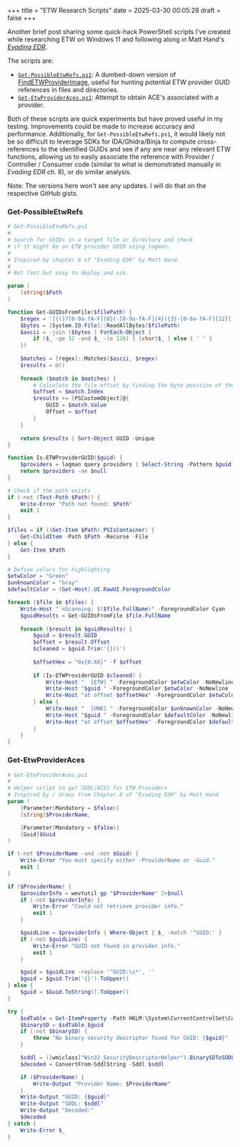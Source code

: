 +++
title = "ETW Research Scripts"
date = 2025-03-30 00:05:28
draft = false
+++

Another brief post sharing some quick-hack PowerShell scripts I've created while researching ETW on Windows 11 and following along in Matt Hand's [*Evading EDR*](https://nostarch.com/evading-edr).

The scripts are:

- [`Get-PossibleEtwRefs.ps1`](https://gist.github.com/joshfinley/2c6f9b2d0b81580b292dabadd6ccb622): A dumbed-down version of [FindETWProviderImage](https://github.com/matterpreter/FindETWProviderImage), useful for hunting potential ETW provider GUID references in files and directories.
- [`Get-EtwProviderAces.ps1`](https://gist.github.com/joshfinley/566f6a3e9d3989880a2ae9894185bc35): Attempt to obtain ACE's associated with a provider.

Both of these scripts are quick experiments but have proved useful in my testing. Improvements could be made to increase accuracy and performance. Additionally, for `Get-PossibleEtwRefs.ps1`, it would likely not be so difficult to leverage SDKs for IDA/Ghidra/Binja to compute cross-references to the identified GUIDs and see if any are near any relevant ETW functions, allowing us to easily associate the reference with Provider / Controller / Consumer code (similar to what is demonstrated manually in *Evading EDR* ch. 8), or do similar analysis.

Note: The versions here won't see any updates. I will do that on the respective GitHub gists.

### Get-PossibleEtwRefs
```PowerShell
# Get-PossibleEtwRefs.ps1
#
# Search for GUIDs in a target file or directory and check
# if it might be an ETW provider GUID using logman.
#
# Inspired by chapter 8 of "Evading EDR" by Matt Hand.
#
# Not fast but easy to deploy and use.

param (
    [string]$Path
)

function Get-GUIDsFromFile($filePath) {
    $regex = '[{(]?[0-9a-fA-F]{8}(-[0-9a-fA-F]{4}){3}-[0-9a-fA-F]{12}[)}]?'
    $bytes = [System.IO.File]::ReadAllBytes($filePath)
    $ascii = -join ($bytes | ForEach-Object {
        if ($_ -ge 32 -and $_ -le 126) { [char]$_ } else { ' ' }
    })
    
    $matches = [regex]::Matches($ascii, $regex)
    $results = @()
    
    foreach ($match in $matches) {
        # Calculate the file offset by finding the byte position of the GUID
        $offset = $match.Index
        $results += [PSCustomObject]@{
            GUID = $match.Value
            Offset = $offset
        }
    }
    
    return $results | Sort-Object GUID -Unique
}

function Is-ETWProviderGUID($guid) {
    $providers = logman query providers | Select-String -Pattern $guid
    return $providers -ne $null
}

# Check if the path exists
if (-not (Test-Path $Path)) {
    Write-Error "Path not found: $Path"
    exit 1
}

$files = if ((Get-Item $Path).PSIsContainer) {
    Get-ChildItem -Path $Path -Recurse -File
} else {
    Get-Item $Path
}

# Define colors for highlighting
$etwColor = "Green"
$unknownColor = "Gray"
$defaultColor = (Get-Host).UI.RawUI.ForegroundColor

foreach ($file in $files) {
    Write-Host "`nScanning: $($file.FullName)" -ForegroundColor Cyan
    $guidResults = Get-GUIDsFromFile $file.FullName
    
    foreach ($result in $guidResults) {
        $guid = $result.GUID
        $offset = $result.Offset
        $cleaned = $guid.Trim('{}()')
        
        $offsetHex = "0x{0:X8}" -f $offset
        
        if (Is-ETWProviderGUID $cleaned) {
            Write-Host "  [ETW] " -ForegroundColor $etwColor -NoNewline
            Write-Host "$guid " -ForegroundColor $etwColor -NoNewline
            Write-Host "at offset $offsetHex" -ForegroundColor $etwColor
        } else {
            Write-Host "  [UNK] " -ForegroundColor $unknownColor -NoNewline
            Write-Host "$guid " -ForegroundColor $defaultColor -NoNewline
            Write-Host "at offset $offsetHex" -ForegroundColor $defaultColor
        }
    }
}
```

### Get-EtwProviderAces
```PowerShell
# Get-EtwProviderAces.ps1
#
# Helper script to get SDDL/ACES for ETW Providers
# Inspired by / draws from Chapter 8 of "Evading EDR" by Matt Hand
param (
    [Parameter(Mandatory = $false)]
    [string]$ProviderName,

    [Parameter(Mandatory = $false)]
    [Guid]$Guid
)

if (-not $ProviderName -and -not $Guid) {
    Write-Error "You must specify either -ProviderName or -Guid."
    exit 1
}

if ($ProviderName) {
    $providerInfo = wevtutil gp "$ProviderName" 2>$null
    if (-not $providerInfo) {
        Write-Error "Could not retrieve provider info."
        exit 1
    }

    $guidLine = $providerInfo | Where-Object { $_ -match '^GUID:' }
    if (-not $guidLine) {
        Write-Error "GUID not found in provider info."
        exit 1
    }

    $guid = $guidLine -replace '^GUID:\s*', ''
    $guid = $guid.Trim('{}').ToUpper()
} else {
    $guid = $Guid.ToString().ToUpper()
}

try {
    $sdTable = Get-ItemProperty -Path HKLM:\System\CurrentControlSet\Control\WMI\Security
    $binarySD = $sdTable.$guid
    if (-not $binarySD) {
        throw "No binary security descriptor found for GUID: {$guid}"
    }

    $sddl = ([wmiclass]"Win32_SecurityDescriptorHelper").BinarySDToSDDL($binarySD).SDDL
    $decoded = ConvertFrom-SddlString -Sddl $sddl

    if ($ProviderName) {
        Write-Output "Provider Name: $ProviderName"
    }
    Write-Output "GUID: {$guid}"
    Write-Output "SDDL: $sddl"
    Write-Output "Decoded:"
    $decoded
} catch {
    Write-Error $_
}
```

